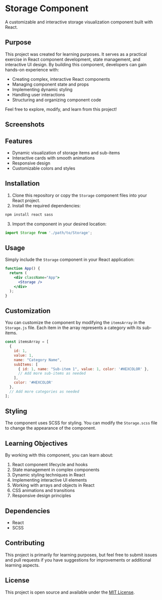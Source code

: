 # Storage Component

A customizable and interactive storage visualization component built with React.

## Purpose

This project was created for learning purposes. It serves as a practical exercise in React component development, state management, and interactive UI design. By building this component, developers can gain hands-on experience with:

- Creating complex, interactive React components
- Managing component state and props
- Implementing dynamic styling
- Handling user interactions
- Structuring and organizing component code

Feel free to explore, modify, and learn from this project!

## Screenshots


## Features

- Dynamic visualization of storage items and sub-items
- Interactive cards with smooth animations
- Responsive design
- Customizable colors and styles

## Installation

1. Clone this repository or copy the `Storage` component files into your React project.
2. Install the required dependencies:

```bash
npm install react sass
```

3. Import the component in your desired location:

```javascript
import Storage from './path/to/Storage';
```

## Usage

Simply include the `Storage` component in your React application:

```jsx
function App() {
  return (
    <div className="App">
      <Storage />
    </div>
  );
}
```

## Customization

You can customize the component by modifying the `itemsArray` in the `Storage.js` file. Each item in the array represents a category with its sub-items.

```javascript
const itemsArray = [
  {
    id: 1,
    value: 1,
    name: "Category Name",
    subItems: [
      { id: 1, name: "Sub-item 1", value: 1, color: '#HEXCOLOR' },
      // Add more sub-items as needed
    ],
    color: '#HEXCOLOR'
  },
  // Add more categories as needed
];
```

## Styling

The component uses SCSS for styling. You can modify the `Storage.scss` file to change the appearance of the component.

## Learning Objectives

By working with this component, you can learn about:

1. React component lifecycle and hooks
2. State management in complex components
3. Dynamic styling techniques in React
4. Implementing interactive UI elements
5. Working with arrays and objects in React
6. CSS animations and transitions
7. Responsive design principles

## Dependencies

- React
- SCSS

## Contributing

This project is primarily for learning purposes, but feel free to submit issues and pull requests if you have suggestions for improvements or additional learning aspects.

## License

This project is open source and available under the [MIT License](LICENSE).